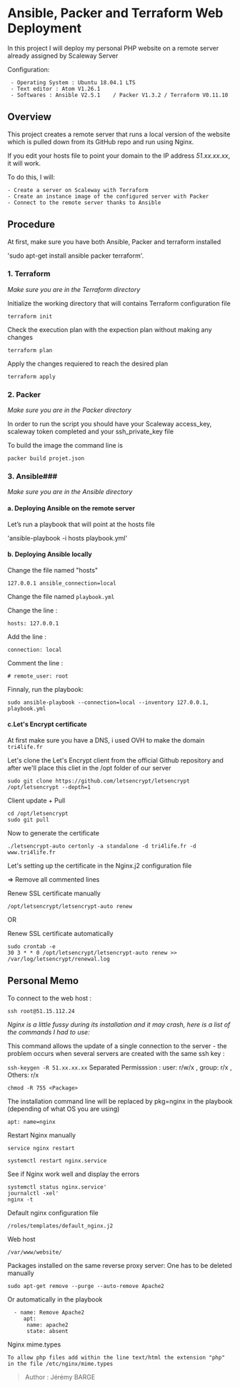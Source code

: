 # Ansible, Packer and Terraform Web Deployment #

In this project I will deploy my personal PHP website on a remote server already assigned by Scaleway Server

Configuration:

```
 - Operating System : Ubuntu 18.04.1 LTS
 - Text editor : Atom V1.26.1
 - Softwares : Ansible V2.5.1	 / Packer V1.3.2 / Terraform V0.11.10
```

## Overview ##

This project creates a remote server that runs a local version of the website which is pulled down from its GitHub repo and run using Nginx.

If you edit your hosts file to point your domain to the IP address *51.xx.xx.xx*, it will work.


To do this, I will:

```
- Create a server on Scaleway with Terraform
- Create an instance image of the configured server with Packer
- Connect to the remote server thanks to Ansible
```

## Procedure ##

At first,  make sure you have both Ansible, Packer and terraform installed

'sudo apt-get install ansible packer terraform'.

### 1. Terraform ###

*Make sure you are in the Terraform directory*

Initialize the working directory that will contains Terraform configuration file

`terraform init`

Check the execution plan with the expection plan without making any changes

`terraform plan`

Apply the changes requiered to reach the desired plan

`terraform apply`

### 2. Packer ###

*Make sure you are in the Packer directory*

In order to run the script you should have your Scaleway access_key, scaleway token completed and your ssh_private_key file

To build the image the command line is

`packer build projet.json`

### 3. Ansible###

*Make sure you are in the Ansible directory*

#### a. Deploying Ansible on the remote server ####

Let’s run a playbook that will point at the hosts file 

'ansible-playbook -i hosts playbook.yml'

#### b. Deploying Ansible locally ####

Change the file named "hosts"

`127.0.0.1 ansible_connection=local`

Change the file named `playbook.yml`

Change the line :

`hosts: 127.0.0.1`

Add the line :

`connection: local`

Comment the line :

`# remote_user: root`

Finnaly, run the playbook:

`sudo ansible-playbook --connection=local --inventory 127.0.0.1, playbook.yml`

#### c.Let's Encrypt certificate ####

At first make sure you have a DNS, i used OVH to make the domain `tri4life.fr`

Let's clone the Let's Encrypt client from the official Github repository and after we'll place this cliet in the /opt folder of our server

`sudo git clone https://github.com/letsencrypt/letsencrypt /opt/letsencrypt --depth=1`

Client update + Pull

```
cd /opt/letsencrypt
sudo git pull
```

Now to generate the certificate

`./letsencrypt-auto certonly -a standalone -d tri4life.fr -d www.tri4life.fr`

Let's setting up the certificate in the Nginx.j2 configuration file 

=> Remove all commented lines

Renew SSL certificate manually

`/opt/letsencrypt/letsencrypt-auto renew`

OR

Renew SSL certificate automatically

```
sudo crontab -e
30 3 * * 0 /opt/letsencrypt/letsencrypt-auto renew >> /var/log/letsencrypt/renewal.log
```

## Personal Memo ##

To connect to the web host :

`ssh root@51.15.112.24`

*Nginx is a little fussy during its installation and it may crash, here is a list of the commands I had to use:*

This command allows the update of a single connection to the server - the problem occurs when several servers are created with the same ssh key :

`ssh-keygen -R 51.xx.xx.xx`
Separated Permisssion : user: r/w/x , group: r/x , Others: r/x

`chmod -R 755 <Package> `

The installation command line will be replaced by pkg=nginx in the playbook (depending of what OS you are using)

`apt: name=nginx`

Restart Nginx manually

`service nginx restart`

`systemctl restart nginx.service`

See if Nginx work well and display the errors

```
systemctl status nginx.service'
journalctl -xel'
nginx -t
```

Default nginx configuration file

`/roles/templates/default_nginx.j2`

Web host

`/var/www/website/`

Packages installed on the same reverse proxy server: One has to be deleted manually

`sudo apt-get remove --purge --auto-remove Apache2`

Or automatically in the playbook

```
  - name: Remove Apache2
     apt:
      name: apache2
      state: absent
```

Nginx mime.types

`To allow php files add within the line text/html the extension "php" in the file /etc/nginx/mime.types`

> Author : Jérémy BARGE
